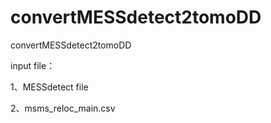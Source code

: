 # convertMESSdetect2tomoDD
convertMESSdetect2tomoDD


input file：

1、MESSdetect file

2、msms_reloc_main.csv


